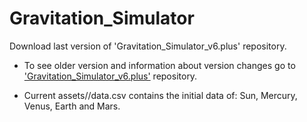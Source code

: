 # Gravitation_Simulator
Download last version of 'Gravitation_Simulator_v6.plus' repository.

- To see older version and information about version changes go to ['Gravitation_Simulator_v6.plus'](https://github.com/JAFigueroaAcero/Gravitation_Simulator_v6.plus "Gravitation_Simulator") repository.

- Current assets//data.csv contains the initial data of: Sun, Mercury, Venus, Earth and Mars.
